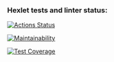 ### Hexlet tests and linter status:

[![Actions Status](https://github.com/EvSedov/fullstack-javascript-project-lvl1/workflows/hexlet-check/badge.svg)](https://github.com/EvSedov/fullstack-javascript-project-lvl1/actions)

[![Maintainability](https://api.codeclimate.com/v1/badges/a99a88d28ad37a79dbf6/maintainability)](https://codeclimate.com/github/codeclimate/codeclimate/maintainability)

[![Test Coverage](https://api.codeclimate.com/v1/badges/a99a88d28ad37a79dbf6/test_coverage)](https://codeclimate.com/github/codeclimate/codeclimate/test_coverage)
